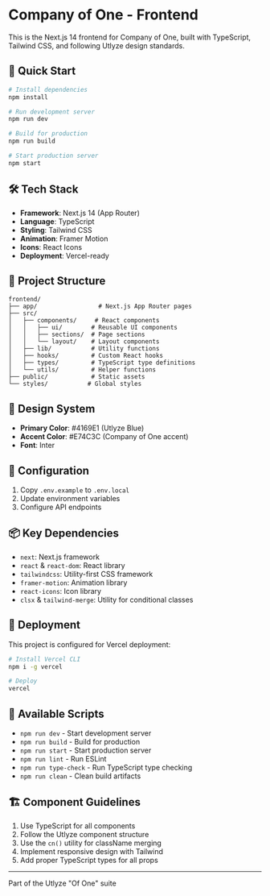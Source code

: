 # Company of One - Frontend

This is the Next.js 14 frontend for Company of One, built with TypeScript, Tailwind CSS, and following Utlyze design standards.

## 🚀 Quick Start

```bash
# Install dependencies
npm install

# Run development server
npm run dev

# Build for production
npm run build

# Start production server
npm start
```

## 🛠️ Tech Stack

- **Framework**: Next.js 14 (App Router)
- **Language**: TypeScript
- **Styling**: Tailwind CSS
- **Animation**: Framer Motion
- **Icons**: React Icons
- **Deployment**: Vercel-ready

## 📁 Project Structure

```
frontend/
├── app/                 # Next.js App Router pages
├── src/
│   ├── components/     # React components
│   │   ├── ui/        # Reusable UI components
│   │   ├── sections/  # Page sections
│   │   └── layout/    # Layout components
│   ├── lib/           # Utility functions
│   ├── hooks/         # Custom React hooks
│   ├── types/         # TypeScript type definitions
│   └── utils/         # Helper functions
├── public/            # Static assets
└── styles/           # Global styles
```

## 🎨 Design System

- **Primary Color**: #4169E1 (Utlyze Blue)
- **Accent Color**: #E74C3C (Company of One accent)
- **Font**: Inter

## 🔧 Configuration

1. Copy `.env.example` to `.env.local`
2. Update environment variables
3. Configure API endpoints

## 📦 Key Dependencies

- `next`: Next.js framework
- `react` & `react-dom`: React library
- `tailwindcss`: Utility-first CSS framework
- `framer-motion`: Animation library
- `react-icons`: Icon library
- `clsx` & `tailwind-merge`: Utility for conditional classes

## 🚀 Deployment

This project is configured for Vercel deployment:

```bash
# Install Vercel CLI
npm i -g vercel

# Deploy
vercel
```

## 📝 Available Scripts

- `npm run dev` - Start development server
- `npm run build` - Build for production
- `npm run start` - Start production server
- `npm run lint` - Run ESLint
- `npm run type-check` - Run TypeScript type checking
- `npm run clean` - Clean build artifacts

## 🏗️ Component Guidelines

1. Use TypeScript for all components
2. Follow the Utlyze component structure
3. Use the `cn()` utility for className merging
4. Implement responsive design with Tailwind
5. Add proper TypeScript types for all props

---

Part of the Utlyze "Of One" suite
